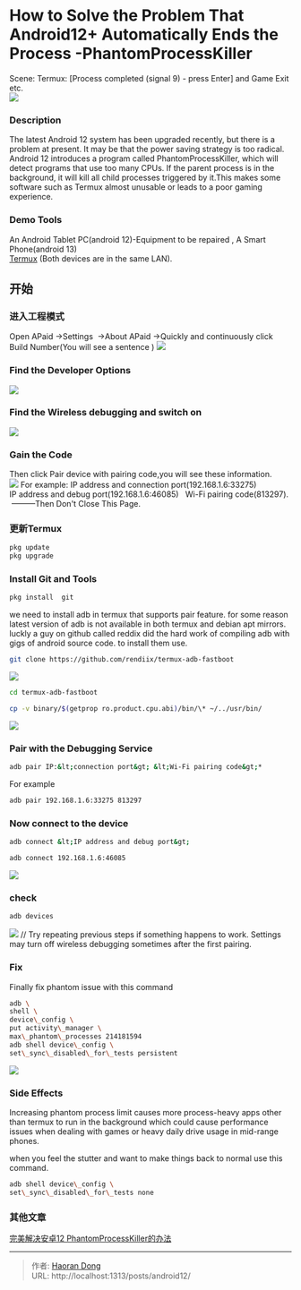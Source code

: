 # How to Solve the Problem That Android12&#43; Automatically Ends the Process -PhantomProcessKiller

Scene:  Termux: [Process completed (signal 9) - press Enter] and Game Exit etc.  
![](https://i.imgtg.com/2023/07/25/OhfN4B.jpg) 

### Description
The latest Android 12 system has been upgraded recently, but there is a problem at present. It may be that the power saving strategy is too radical. Android 12 introduces a program called PhantomProcessKiller, which will detect programs that use too many CPUs. If the parent process is in the background, it will kill all child processes triggered by it.This makes some software such as Termux almost unusable or leads to a poor gaming experience.

### Demo Tools
An Android Tablet PC(android 12)-Equipment to be repaired , A Smart Phone(android 13)   
[Termux](https://f-droid.org/en/packages/com.termu) (Both devices are in the same LAN).    
## 开始

### 进入工程模式
Open APaid →Settings  →About APaid →Quickly and continuously click Build Number(You will see a sentence )
 ![](https://i.imgtg.com/2023/07/25/Ohf7ig.png)
### Find the Developer Options
 ![](https://i.imgtg.com/2023/07/25/Ohfn3l.jpg)
### Find the Wireless debugging and switch on
![](https://i.imgtg.com/2023/07/25/OhfKma.jpg)
### Gain the Code
Then click Pair device with pairing code,you will see these information.   
 ![](https://i.imgtg.com/2023/07/25/Ohfe2s.jpg)
For example:
IP address and connection port(192.168.1.6:33275)   
IP address and debug port(192.168.1.6:46085)  
Wi-Fi pairing code(813297).   
  ———Then Don&#39;t Close This Page.
 
 ### 更新Termux
``` bash
pkg update
pkg upgrade
```
### Install Git and Tools
``` bash
pkg install  git  
 ```
we need to install adb in termux that supports pair feature. for some reason latest version of adb is not available in both termux and debian apt mirrors. luckly a guy on github called reddix did the hard work of compiling adb with gigs of android source code. to install them use.
``` bash
git clone https://github.com/rendiix/termux-adb-fastboot
```
![](https://i.imgtg.com/2023/07/25/OhfyqN.jpg)
``` bash
cd termux-adb-fastboot
```

``` bash
cp -v binary/$(getprop ro.product.cpu.abi)/bin/\* ~/../usr/bin/
```
![](https://i.imgtg.com/2023/07/25/OhfAbK.jpg)
### Pair with the Debugging Service

``` bash
adb pair IP:&lt;connection port&gt; &lt;Wi-Fi pairing code&gt;*
```
For example
``` bash
adb pair 192.168.1.6:33275 813297
```
### Now connect to the device
``` bash
adb connect &lt;IP address and debug port&gt;
```

``` bash
adb connect 192.168.1.6:46085
```
![](https://i.imgtg.com/2023/07/25/OhfiQb.jpg)
### check
``` bash
adb devices
```
![](https://i.imgtg.com/2023/07/25/OhfZVS.jpg)
// Try repeating previous steps if something happens to work. Settings may turn off wireless debugging sometimes after the first pairing.

### Fix
Finally fix phantom issue with this command
``` bash
adb \
shell \
device\_config \
put activity\_manager \
max\_phantom\_processes 214181594
adb shell device\_config \
set\_sync\_disabled\_for\_tests persistent
```
![](https://i.imgtg.com/2023/07/25/OhfgrC.jpg)
### Side Effects

Increasing phantom process limit causes more process-heavy apps other than termux to run in the background which could cause performance issues when dealing with games or heavy daily drive usage in mid-range phones.

when you feel the stutter and want to make things back to normal use this command.
``` bash
adb shell device\_config \
set\_sync\_disabled\_for\_tests none
```
### 其他文章
[完美解决安卓12 PhantomProcessKiller的办法](https://mi.mbd.baidu.com/r/SuWg6vmK7m?f=cp)

---

> 作者: [Haoran Dong](https://github.com/TEWQ-1314)  
> URL: http://localhost:1313/posts/android12/  


